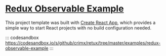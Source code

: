 # [Redux Observable Example](https://github.com/crimx/retux/tree/master/examples/redux-observable-example)

This project template was built with [Create React App](https://github.com/facebookincubator/create-react-app), which provides a simple way to start React projects with no build configuration needed.

::: codesandbox https://codesandbox.io/s/github/crimx/retux/tree/master/examples/redux-observable-example
:::
